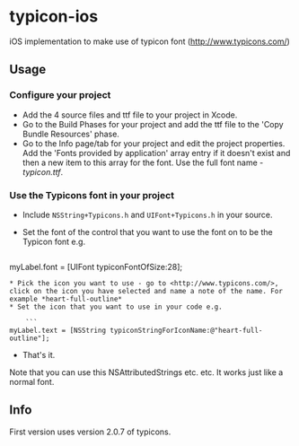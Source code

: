 # typicon-ios
iOS implementation to make use of typicon font (<http://www.typicons.com/>)

## Usage

### Configure your project
* Add the 4 source files and ttf file to your project in Xcode.
* Go to the Build Phases for your project and add the ttf file to the 'Copy Bundle Resources' phase.
* Go to the Info page/tab for your project and edit the project properties. Add the 'Fonts provided by application' array entry if it doesn't exist and then a new item to this array for the font. Use the full font name - *typicon.ttf*.

### Use the Typicons font in your project
* Include `NSString+Typicons.h` and `UIFont+Typicons.h` in your source.
* Set the font of the control that you want to use the font on to be the Typicon font e.g.
 
	```
myLabel.font = [UIFont typiconFontOfSize:28];
```
* Pick the icon you want to use - go to <http://www.typicons.com/>, click on the icon you have selected and name a note of the name. For example *heart-full-outline*
* Set the icon that you want to use in your code e.g.

	```
myLabel.text = [NSString typiconStringForIconName:@"heart-full-outline"];
```
* That's it.

Note that you can use this NSAttributedStrings etc. etc. It works just like a normal font.

## Info
First version uses version 2.0.7 of typicons.